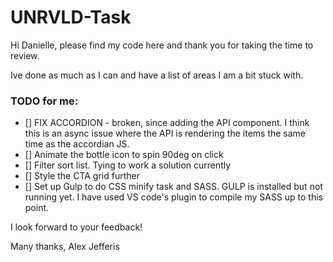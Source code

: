 # UNRVLD-Task

Hi Danielle, please find my code here and thank you for taking the time to review.

Ive done as much as I can and have a list of areas I am a bit stuck with.

### TODO for me:

* [] FIX ACCORDION - broken, since adding the API component. I think this is an async issue where the API is rendering the items the same time as the accordian JS.
* [] Animate the bottle icon to spin 90deg on click
* [] Filter sort list. Tying to work a solution currently
* [] Style the CTA grid further
* [] Set up Gulp to do CSS minify task and SASS. GULP is installed but not running yet. I have used VS code's plugin to compile my SASS up to this point.

I look forward to your feedback!

Many thanks, Alex Jefferis